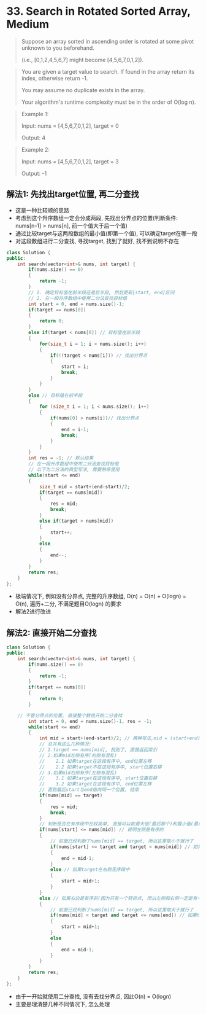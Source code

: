 # 33. Search in Rotated Sorted Array, Medium
> Suppose an array sorted in ascending order is rotated at some pivot unknown to you beforehand.
>
> (i.e., [0,1,2,4,5,6,7] might become [4,5,6,7,0,1,2]).

> You are given a target value to search. If found in the array return its index, otherwise return -1.
> 
> You may assume no duplicate exists in the array.
> 
> Your algorithm's runtime complexity must be in the order of O(log n).

> Example 1:
> 
> Input: nums = [4,5,6,7,0,1,2], target = 0
> 
> Output: 4
 
> Example 2:
> 
> Input: nums = [4,5,6,7,0,1,2], target = 3
> 
> Output: -1

## 解法1: 先找出target位置, 再二分查找
- 这是一种比较顺的思路
- 考虑到这个升序数组一定会分成两段, 先找出分界点的位置(判断条件: nums[n-1] > nums[n], 前一个值大于后一个值)
- 通过比较target与这两段数组的最小值(即第一个值), 可以确定target在哪一段
- 对这段数组进行二分查找, 寻找target, 找到了就好, 找不到说明不存在

``` cpp
class Solution {
public:
    int search(vector<int>& nums, int target) {
        if(nums.size() == 0)
        {
            return -1;
        }
        // 1. 确定目标值在前半段还是后半段, 然后更新[start, end]区间
        // 2. 在一段升序数组中使用二分法查找目标值
        int start = 0, end = nums.size()-1;
        if(target == nums[0])
        {
            return 0;
        }
        else if(target < nums[0]) // 目标值在后半段
        {
            for(size_t i = 1; i < nums.size(); i++)
            {
                if(!(target < nums[i])) // 找出分界点
                {
                    start = i;
                    break;
                }
            }
        }
        else // 目标值在前半段
        {
            for (size_t i = 1; i < nums.size(); i++)
            {
                if(nums[0] > nums[i])// 找出分界点
                {
                    end = i-1;
                    break;
                }
            }
        }
        int res = -1; // 默认结果
        // 在一段升序数组中使用二分法查找目标值
        // 以下为二分法的典型写法, 需要熟练使用
        while(start <= end)
        {
            size_t mid = start+(end-start)/2;
            if(target == nums[mid])
            {
                res = mid;
                break;
            }
            else if(target > nums[mid])
            {
                start++;
            }
            else
            {
                end--;
            }
        }
        return res;
    }
};
```
- 极端情况下, 例如没有分界点, 完整的升序数组, O(n) = O(n) + O(logn) = O(n), 遍历+二分, 不满足题目O(logn) 的要求
- 解法2进行改进

## 解法2: 直接开始二分查找

``` cpp
class Solution {
public:
    int search(vector<int>& nums, int target) {
        if(nums.size() == 0)
        {
            return -1;
        }
        if(target == nums[0])
        {
            return 0;
        }

	// 不管分界点的位置, 直接整个数组开始二分查找
        int start = 0, end = nums.size()-1, res = -1;
        while(start <= end)
        {
            int mid = start+(end-start)/2; // 两种写法,mid = (start+end)/2 和 mid = start+(end-start)/2.第一种写法可能因数值过大,造成溢出；第二种写法的溢出概率就要降低了
            // 总共有这么几种情况:
            // 1.target == nums[mid], 找到了, 直接返回索引
            // 2.如果mid左侧有序(右侧有混乱)
            //    2.1 如果target在这段有序中, end位置左移
            //    2.2 如果target不在这段有序中, start位置右移
            // 3.如果mid右侧有序(左侧有混乱)
            //    3.1 如果target在这段有序中, start位置右移
            //    3.2 如果target在这段有序中, end位置左移
            // 直到最后start与end指向同一个位置, 结束
            if(nums[mid] == target)
            {
                res = mid;
                break;
            }
            // 判断是否在有序段中比较简单, 直接可以取最大值(最后那个)和最小值(最前面那个), 来比较, 不满足就是在无序段
            if(nums[start] <= nums[mid]) // 说明左侧是有序的
            {
                // 前面已经判断了nums[mid] == target, 所以这里取小于就行了
                if(nums[start] <= target and target < nums[mid]) // 如果target在这段有序段中
                {
                    end = mid-1;
                }
                else // 如果target在右侧无序段中
                {
                    start = mid+1;
                }
            }
            else // 如果右边是有序的(因为只有一个转折点, 所以左侧和右侧一定是有一段是有序的)
            {
                // 前面已经判断了nums[mid] == target, 所以这里取大于就行了
                if(nums[mid] < target and target <= nums[end]) // 如果target在这段有序段中
                {
                    start = mid+1;
                }
                else
                {
                    end = mid-1;
                }
            }
        }
        return res;
    }
};
```
- 由于一开始就使用二分查找, 没有去找分界点, 因此O(n) = O(logn)
- 主要是理清楚几种不同情况下, 怎么处理
